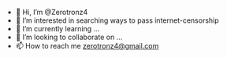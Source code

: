 - 👋 Hi, I’m @Zerotronz4
- 👀 I’m interested in searching ways to pass internet-censorship
- 🌱 I’m currently learning ...
- 💞️ I’m looking to collaborate on ...
- 📫 How to reach me zerotronz4@gmail.com

<!---
Zerotronz4/Zerotronz4 is a ✨ special ✨ repository because its `README.md` (this file) appears on your GitHub profile.
You can click the Preview link to take a look at your changes.
--->
